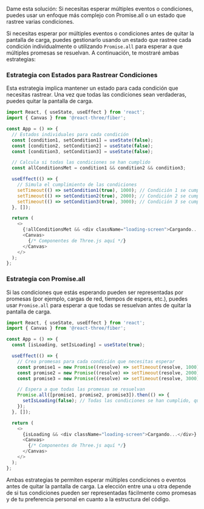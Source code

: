 Dame esta solución: Si necesitas esperar múltiples eventos o condiciones, puedes usar un enfoque más complejo con Promise.all o un estado que rastree varias condiciones.

Si necesitas esperar por múltiples eventos o condiciones antes de quitar la pantalla de carga, puedes gestionarlo usando un estado que rastree cada condición individualmente o utilizando `Promise.all` para esperar a que múltiples promesas se resuelvan. A continuación, te mostraré ambas estrategias:

### Estrategia con Estados para Rastrear Condiciones

Esta estrategia implica mantener un estado para cada condición que necesitas rastrear. Una vez que todas las condiciones sean verdaderas, puedes quitar la pantalla de carga.

```javascript
import React, { useState, useEffect } from 'react';
import { Canvas } from '@react-three/fiber';

const App = () => {
  // Estados individuales para cada condición
  const [condition1, setCondition1] = useState(false);
  const [condition2, setCondition2] = useState(false);
  const [condition3, setCondition3] = useState(false);

  // Calcula si todas las condiciones se han cumplido
  const allConditionsMet = condition1 && condition2 && condition3;

  useEffect(() => {
    // Simula el cumplimiento de las condiciones
    setTimeout(() => setCondition1(true), 1000); // Condición 1 se cumple después de 1s
    setTimeout(() => setCondition2(true), 2000); // Condición 2 se cumple después de 2s
    setTimeout(() => setCondition3(true), 3000); // Condición 3 se cumple después de 3s
  }, []);

  return (
    <>
      {!allConditionsMet && <div className="loading-screen">Cargando...</div>}
      <Canvas>
        {/* Componentes de Three.js aquí */}
      </Canvas>
    </>
  );
};
```

### Estrategia con Promise.all

Si las condiciones que estás esperando pueden ser representadas por promesas (por ejemplo, cargas de red, tiempos de espera, etc.), puedes usar `Promise.all` para esperar a que todas se resuelvan antes de quitar la pantalla de carga.

```javascript
import React, { useState, useEffect } from 'react';
import { Canvas } from '@react-three/fiber';

const App = () => {
  const [isLoading, setIsLoading] = useState(true);

  useEffect(() => {
    // Crea promesas para cada condición que necesitas esperar
    const promise1 = new Promise((resolve) => setTimeout(resolve, 1000)); // Espera 1s
    const promise2 = new Promise((resolve) => setTimeout(resolve, 2000)); // Espera 2s
    const promise3 = new Promise((resolve) => setTimeout(resolve, 3000)); // Espera 3s

    // Espera a que todas las promesas se resuelvan
    Promise.all([promise1, promise2, promise3]).then(() => {
      setIsLoading(false); // Todas las condiciones se han cumplido, quita la pantalla de carga
    });
  }, []);

  return (
    <>
      {isLoading && <div className="loading-screen">Cargando...</div>}
      <Canvas>
        {/* Componentes de Three.js aquí */}
      </Canvas>
    </>
  );
};
```

Ambas estrategias te permiten esperar múltiples condiciones o eventos antes de quitar la pantalla de carga. La elección entre una u otra depende de si tus condiciones pueden ser representadas fácilmente como promesas y de tu preferencia personal en cuanto a la estructura del código.